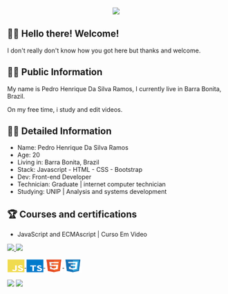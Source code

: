
<br>
<div align="center">
<img src="https://user-images.githubusercontent.com/99481094/159341696-b3815983-12c9-4f1f-9685-27a7c78f466d.gif" width="700px" />
</div>


👋🏽 Hello there! Welcome!
 ----------------------------------------
I don't really don't know how you got here but thanks and welcome.

🧑🏽 Public Information
-----------------------------------------
My name is Pedro Henrique Da Silva Ramos, I currently live in Barra Bonita, Brazil.

On my free time, i study and edit videos.

🖖🏽 Detailed Information
----------------------------------------
- Name: Pedro Henrique Da Silva Ramos
- Age: 20
- Living in: Barra Bonita, Brazil
- Stack: Javascript - HTML - CSS - Bootstrap
- Dev: Front-end Developer
- Technician: Graduate | internet computer technician
- Studying: UNIP | Analysis and systems development

🏆 Courses and certifications
-----------------------------------------
- JavaScript and ECMAscript | Curso Em Video


<div>
  <a href="https://github.com/rafaballerini">
  <img height="140em" src="https://github-readme-stats.vercel.app/api?username=PedrooH20&show_icons=true&theme=dark&include_all_commits=true&count_private=true"/>
  <img height="140em" src="https://github-readme-stats.vercel.app/api/top-langs/?username=PedrooH20&layout=compact&langs_count=7&theme=dark"/>
</div>
  
<div style="display: inline_block"><br>
  <img align="center" alt="Pedro-Js" height="30" width="40" src="https://raw.githubusercontent.com/devicons/devicon/master/icons/javascript/javascript-plain.svg">
  <img align="center" alt="Pedro-Ts" height="30" width="40" src="https://raw.githubusercontent.com/devicons/devicon/master/icons/typescript/typescript-plain.svg">
  <img align="center" alt="Pedro-HTML" height="30" width="40" src="https://raw.githubusercontent.com/devicons/devicon/master/icons/html5/html5-original.svg">
  <img align="center" alt="Pedro-CSS" height="30" width="40" src="https://raw.githubusercontent.com/devicons/devicon/master/icons/css3/css3-original.svg"> 
</div>
  
  <div>
  <br>
  <a href = "mailto:pedro20112823@gmail.com"><img src="https://img.shields.io/badge/-Gmail-%23333?style=for-the-badge&logo=gmail&logoColor=white" target="_blank"></a>
  <a href="https://www.linkedin.com/in/pedro-henrique-da-silva-ramos-87326a206/" target="_blank"><img src="https://img.shields.io/badge/-LinkedIn-%230077B5?style=for-the-badge&logo=linkedin&logoColor=white" target="_blank"></a> 
  </div>

